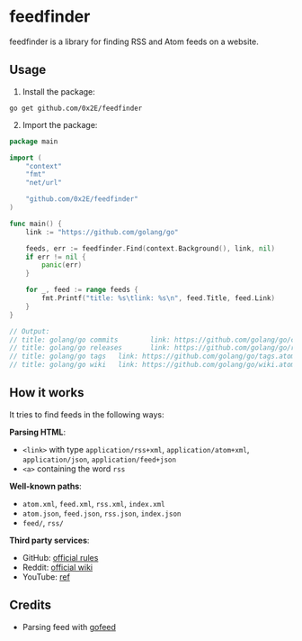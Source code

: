 # feedfinder

feedfinder is a library for finding RSS and Atom feeds on a website.

## Usage

1. Install the package:

```shell
go get github.com/0x2E/feedfinder
```

2. Import the package:

```go
package main

import (
	"context"
	"fmt"
	"net/url"

	"github.com/0x2E/feedfinder"
)

func main() {
	link := "https://github.com/golang/go"

	feeds, err := feedfinder.Find(context.Background(), link, nil)
	if err != nil {
		panic(err)
	}

	for _, feed := range feeds {
		fmt.Printf("title: %s\tlink: %s\n", feed.Title, feed.Link)
	}
}

// Output:
// title: golang/go commits        link: https://github.com/golang/go/commits.atom
// title: golang/go releases       link: https://github.com/golang/go/releases.atom
// title: golang/go tags   link: https://github.com/golang/go/tags.atom
// title: golang/go wiki   link: https://github.com/golang/go/wiki.atom
```

## How it works

It tries to find feeds in the following ways:

**Parsing HTML**:

- `<link>` with type `application/rss+xml`, `application/atom+xml`, `application/json`, `application/feed+json`
- `<a>` containing the word `rss`

**Well-known paths**:

- `atom.xml`, `feed.xml`, `rss.xml`, `index.xml`
- `atom.json`, `feed.json`, `rss.json`, `index.json`
- `feed/`, `rss/`

**Third party services**:

- GitHub: [official rules](https://docs.github.com/en/rest/activity/feeds?apiVersion=2022-11-28)
- Reddit: [official wiki](https://www.reddit.com/wiki/rss/)
- YouTube: [ref](https://authory.com/blog/create-a-youtube-rss-feed-with-vastly-increased-limits)

## Credits

- Parsing feed with [gofeed](https://github.com/mmcdole/gofeed)
